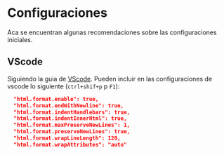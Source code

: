# Configuraciones

Aca se encuentran algunas recomendaciones sobre las configuraciones iniciales.

## VScode

Siguiendo la guia de [VScode](../../herramientas/vscode.md). Pueden incluir en las configuraciones de vscode lo siguiente (`ctrl+shif+p` p `F1`):

```json
  "html.format.enable": true,
  "html.format.endWithNewline": true,
  "html.format.indentHandlebars": true,
  "html.format.indentInnerHtml": true,
  "html.format.maxPreserveNewLines": 1,
  "html.format.preserveNewLines": true,
  "html.format.wrapLineLength": 120,
  "html.format.wrapAttributes": "auto"
```
